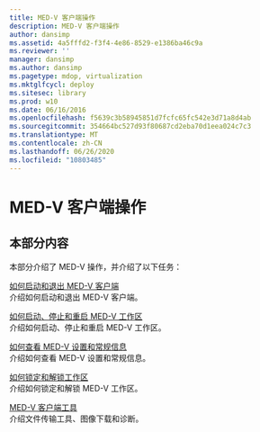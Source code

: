 ```yaml
---
title: MED-V 客户端操作
description: MED-V 客户端操作
author: dansimp
ms.assetid: 4a5fffd2-f3f4-4e86-8529-e1386ba46c9a
ms.reviewer: ''
manager: dansimp
ms.author: dansimp
ms.pagetype: mdop, virtualization
ms.mktglfcycl: deploy
ms.sitesec: library
ms.prod: w10
ms.date: 06/16/2016
ms.openlocfilehash: f5639c3b58945851d7fcfc65fc542e3d71a8d4ab
ms.sourcegitcommit: 354664bc527d93f80687cd2eba70d1eea024c7c3
ms.translationtype: MT
ms.contentlocale: zh-CN
ms.lasthandoff: 06/26/2020
ms.locfileid: "10803485"
---
```

# MED-V 客户端操作


## 本部分内容


本部分介绍了 MED-V 操作，并介绍了以下任务：

<a href="" id="how-to-start-and-exit-the-med-v-client"></a>[如何启动和退出 MED-V 客户端](how-to-start-and-exit-the-med-v-client.md)  
介绍如何启动和退出 MED-V 客户端。

<a href="" id="how-to-start--stop--and-restart-a-med-v-workspace"></a>[如何启动、停止和重启 MED-V 工作区](how-to-start-stop-and-restart-a-med-v-workspace.md)  
介绍如何启动、停止和重启 MED-V 工作区。

<a href="" id="how-to-view-med-v-settings-and-general-information"></a>[如何查看 MED-V 设置和常规信息](how-to-view-med-v-settings-and-general-information.md)  
介绍如何查看 MED-V 设置和常规信息。

<a href="" id="how-to-lock-and-unlock-a-workspace"></a>[如何锁定和解锁工作区](how-to-lock-and-unlock-a-workspace.md)  
介绍如何锁定和解锁 MED-V 工作区。

<a href="" id="med-v-client-tools"></a>[MED-V 客户端工具](med-v-client-toolsv2.md)  
介绍文件传输工具、图像下载和诊断。

 

 





